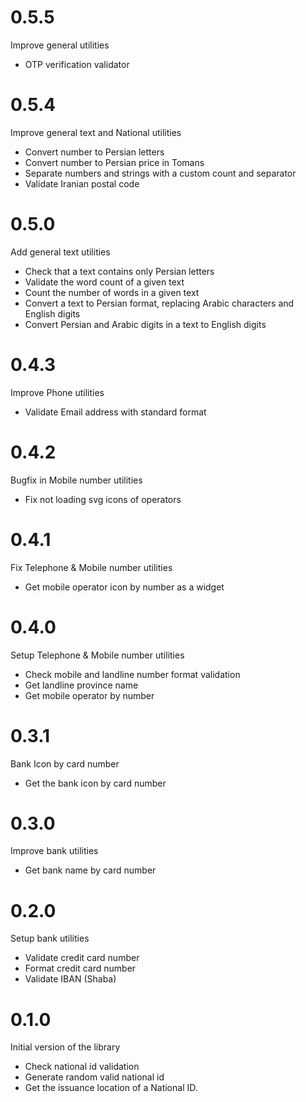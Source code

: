 # 0.5.5

Improve general utilities

- OTP verification validator

# 0.5.4

Improve general text and National utilities

- Convert number to Persian letters
- Convert number to Persian price in Tomans
- Separate numbers and strings with a custom count and separator
- Validate Iranian postal code

# 0.5.0

Add general text utilities

- Check that a text contains only Persian letters
- Validate the word count of a given text
- Count the number of words in a given text
- Convert a text to Persian format, replacing Arabic characters and English digits
- Convert Persian and Arabic digits in a text to English digits

# 0.4.3

Improve Phone utilities

- Validate Email address with standard format

# 0.4.2

Bugfix in Mobile number utilities

- Fix not loading svg icons of operators

# 0.4.1

Fix Telephone & Mobile number utilities

- Get mobile operator icon by number as a widget

# 0.4.0

Setup Telephone & Mobile number utilities

- Check mobile and landline number format validation
- Get landline province name
- Get mobile operator by number

# 0.3.1

Bank Icon by card number

- Get the bank icon by card number

# 0.3.0

Improve bank utilities

- Get bank name by card number

# 0.2.0

Setup bank utilities

- Validate credit card number
- Format credit card number
- Validate IBAN (Shaba)

# 0.1.0

Initial version of the library

- Check national id validation
- Generate random valid national id
- Get the issuance location of a National ID.
